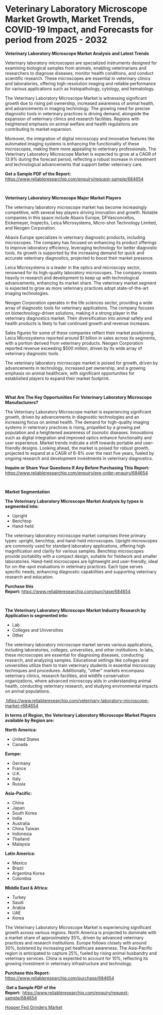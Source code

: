 <p><h1>Veterinary Laboratory Microscope Market Growth, Market Trends, COVID-19 Impact, and Forecasts for period from 2025 - 2032</h1></p><p><strong>Veterinary Laboratory Microscope Market Analysis and Latest Trends</strong></p>
<p><p>Veterinary laboratory microscopes are specialized instruments designed for examining biological samples from animals, enabling veterinarians and researchers to diagnose diseases, monitor health conditions, and conduct scientific research. These microscopes are essential in veterinary clinics and laboratories, offering high-resolution imaging and reliable performance for various applications such as histopathology, cytology, and hematology.</p><p>The Veterinary Laboratory Microscope Market is witnessing significant growth due to rising pet ownership, increased awareness of animal health, and advancements in imaging technology. The growing need for precise diagnostic tools in veterinary practices is driving demand, alongside the expansion of veterinary clinics and research facilities. Regions with heightened emphasis on animal welfare and health regulations are contributing to market expansion.</p><p>Moreover, the integration of digital microscopy and innovative features like automated imaging systems is enhancing the functionality of these microscopes, making them more appealing to veterinary professionals. The Veterinary Laboratory Microscope Market is expected to grow at a CAGR of 13.9% during the forecast period, reflecting a robust increase in investment and technological advancements that support better veterinary care.</p></p>
<p><strong>Get a Sample PDF of the Report:&nbsp;</strong> <a href="https://www.reliableresearchiq.com/enquiry/request-sample/684654?utm_campaign=3174&utm_medium=2&utm_source=Github&utm_content=ia&utm_term=29032025&utm_id=veterinary-laboratory-microscope">https://www.reliableresearchiq.com/enquiry/request-sample/684654</a></p>
<p>&nbsp;</p>
<p><strong>Veterinary Laboratory Microscope Major Market Players</strong></p>
<p><p>The veterinary laboratory microscope market has become increasingly competitive, with several key players driving innovation and growth. Notable companies in this space include Abaxis Europe, DFVasconcellos, Eickemeyer, Inspectis, Leica Microsystems, Micro-shot Technology Limited, and Neogen Corporation.</p><p>Abaxis Europe specializes in veterinary diagnostic products, including microscopes. The company has focused on enhancing its product offerings to improve laboratory efficiency, leveraging technology for better diagnostic tools. Its growth is supported by the increasing demand for quick and accurate veterinary diagnostics, projected to boost their market presence.</p><p>Leica Microsystems is a leader in the optics and microscopy sector, renowned for its high-quality laboratory microscopes. The company invests heavily in research and development to keep up with technological advancements, enhancing its market share. The veterinary market segment is expected to grow as more veterinary practices adopt state-of-the-art imaging technologies.</p><p>Neogen Corporation operates in the life sciences sector, providing a wide array of diagnostic tools for veterinary applications. The company focuses on biotechnology-driven solutions, making it a strong player in the veterinary diagnostics market. Their diversification into animal safety and health products is likely to fuel continued growth and revenue increases.</p><p>Sales figures for some of these companies reflect their market positioning. Leica Microsystems reported around $1 billion in sales across its segments, with a portion derived from veterinary products. Neogen Corporation reported revenue exceeding $500 million, driven by its wide array of veterinary diagnostic tools.</p><p>The veterinary laboratory microscope market is poised for growth, driven by advancements in technology, increased pet ownership, and a growing emphasis on animal healthcare, with significant opportunities for established players to expand their market footprint.</p></p>
<p>&nbsp;</p>
<p><strong>What Are The Key Opportunities For Veterinary Laboratory Microscope Manufacturers?</strong></p>
<p><p>The Veterinary Laboratory Microscope market is experiencing significant growth, driven by advancements in diagnostic technologies and an increasing focus on animal health. The demand for high-quality imaging systems in veterinary practices is rising, propelled by a growing pet population and a heightened awareness of zoonotic diseases. Innovations such as digital integration and improved optics enhance functionality and user experience. Market trends indicate a shift towards portable and user-friendly designs. Looking ahead, the market is poised for robust growth, projected to expand at a CAGR of 6-8% over the next five years, fueled by ongoing research and development investments in veterinary diagnostics.</p></p>
<p><strong>Inquire or Share Your Questions If Any Before Purchasing This Report:</strong> <a href="https://www.reliableresearchiq.com/enquiry/pre-order-enquiry/684654?utm_campaign=3174&utm_medium=2&utm_source=Github&utm_content=ia&utm_term=29032025&utm_id=veterinary-laboratory-microscope">https://www.reliableresearchiq.com/enquiry/pre-order-enquiry/684654</a></p>
<p>&nbsp;</p>
<p><strong>Market Segmentation</strong></p>
<p><strong>The Veterinary Laboratory Microscope Market Analysis by types is segmented into:</strong></p>
<p><ul><li>Upright</li><li>Benchtop</li><li>Hand-held</li></ul></p>
<p><p>The veterinary laboratory microscope market comprises three primary types: upright, benchtop, and hand-held microscopes. Upright microscopes are commonly used for standard laboratory applications, offering high magnification and clarity for various samples. Benchtop microscopes provide portability with a compact design, suitable for fieldwork and smaller laboratories. Hand-held microscopes are lightweight and user-friendly, ideal for on-the-spot evaluations in veterinary practices. Each type serves specific needs, enhancing diagnostic capabilities and supporting veterinary research and education.</p></p>
<p><strong>Purchase this Report:&nbsp;</strong><a href="https://www.reliableresearchiq.com/purchase/684654?utm_campaign=3174&utm_medium=2&utm_source=Github&utm_content=ia&utm_term=29032025&utm_id=veterinary-laboratory-microscope">https://www.reliableresearchiq.com/purchase/684654</a></p>
<p>&nbsp;</p>
<p><strong>The Veterinary Laboratory Microscope Market Industry Research by Application is segmented into:</strong></p>
<p><ul><li>Lab</li><li>Colleges and Universities</li><li>Other</li></ul></p>
<p><p>The veterinary laboratory microscope market serves various applications, including laboratories, colleges, universities, and other institutions. In labs, these microscopes are essential for diagnosing diseases, conducting research, and analyzing samples. Educational settings like colleges and universities utilize them to train veterinary students in essential microscopy techniques and procedures. Additionally, "other" markets encompass veterinary clinics, research facilities, and wildlife conservation organizations, where advanced microscopy aids in understanding animal health, conducting veterinary research, and studying environmental impacts on animal populations.</p></p>
<p><a href="https://www.reliableresearchiq.com/veterinary-laboratory-microscope-market-r684654?utm_campaign=3174&utm_medium=2&utm_source=Github&utm_content=ia&utm_term=29032025&utm_id=veterinary-laboratory-microscope">&nbsp;https://www.reliableresearchiq.com/veterinary-laboratory-microscope-market-r684654</a></p>
<p><strong>In terms of Region, the Veterinary Laboratory Microscope Market Players available by Region are:</strong></p>
<p>
    <p> <strong> North America: </strong>
        <ul>
            <li>United States</li>
            <li>Canada</li>
        </ul>
        </p> 
    <p> <strong> Europe: </strong>
        <ul>
            <li>Germany</li>
            <li>France</li>
            <li>U.K.</li>
            <li>Italy</li>
            <li>Russia</li>
        </ul>
        </p> 
    <p> <strong> Asia-Pacific: </strong>
        <ul>
            <li>China</li>
            <li>Japan</li>
            <li>South Korea</li>
            <li>India</li>
            <li>Australia</li>
            <li>China Taiwan</li>
            <li>Indonesia</li>
            <li>Thailand</li>
            <li>Malaysia</li>
        </ul>
        </p> 
    <p> <strong> Latin America: </strong>
        <ul>
            <li>Mexico</li>
            <li>Brazil</li>
            <li>Argentina Korea</li>
            <li>Colombia</li>
        </ul>
        </p> 
    <p> <strong> Middle East & Africa: </strong>
        <ul>
            <li>Turkey</li>
            <li>Saudi</li>
            <li>Arabia</li>
            <li>UAE</li>
            <li>Korea</li>
        </ul>
    </p>
    </p>
<p><p>The Veterinary Laboratory Microscope Market is experiencing significant growth across various regions. North America is projected to dominate with a market share of approximately 35%, driven by advanced veterinary practices and research institutions. Europe follows closely with around 30%, bolstered by increasing pet healthcare awareness. The Asia-Pacific region is anticipated to capture 25%, fueled by rising animal husbandry and veterinary services. China is expected to account for 10%, reflecting its growing investment in veterinary infrastructure and technology.</p></p>
<p><strong>Purchase this Report: </strong><a href="https://www.reliableresearchiq.com/purchase/684654?utm_campaign=3174&utm_medium=2&utm_source=Github&utm_content=ia&utm_term=29032025&utm_id=veterinary-laboratory-microscope">https://www.reliableresearchiq.com/purchase/684654</a></p>
<p>&nbsp;<strong>Get a Sample PDF of the Report:&nbsp;&nbsp;</strong><a href="https://www.reliableresearchiq.com/enquiry/request-sample/684654?utm_campaign=3174&utm_medium=2&utm_source=Github&utm_content=ia&utm_term=29032025&utm_id=veterinary-laboratory-microscope">https://www.reliableresearchiq.com/enquiry/request-sample/684654</a></p>
<p><strong></strong></p>
<p><p><a href="https://github.com/porstheftyux/Market-Research-Report-List-1/blob/main/hopper-fed-grinders-market.md?utm_campaign=3174&utm_medium=2&utm_source=Github&utm_content=ia&utm_term=29032025&utm_id=veterinary-laboratory-microscope">Hopper Fed Grinders Market</a></p></p>
